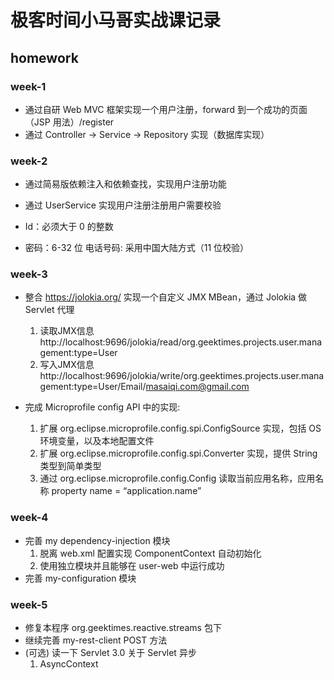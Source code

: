 # 极客时间小马哥实战课记录

## homework

### week-1

- 通过自研 Web MVC 框架实现一个用户注册，forward 到一个成功的页面（JSP 用法）/register
- 通过 Controller -> Service -> Repository 实现（数据库实现）

### week-2

- 通过简易版依赖注入和依赖查找，实现用户注册功能

- 通过 UserService 实现用户注册注册用户需要校验

- Id：必须大于 0 的整数

- 密码：6-32 位 电话号码: 采用中国大陆方式（11 位校验）

### week-3

- 整合 https://jolokia.org/ 实现一个自定义 JMX MBean，通过 Jolokia 做 Servlet 代理
  1. 读取JMX信息 http://localhost:9696/jolokia/read/org.geektimes.projects.user.management:type=User
  2. 写入JMX信息 http://localhost:9696/jolokia/write/org.geektimes.projects.user.management:type=User/Email/masaiqi.com@gmail.com
- 完成 Microprofile config API 中的实现:

	1. 扩展 org.eclipse.microprofile.config.spi.ConfigSource 实现，包括 OS 环境变量，以及本地配置文件
	2. 扩展 org.eclipse.microprofile.config.spi.Converter 实现，提供 String 类型到简单类型
	3. 通过 org.eclipse.microprofile.config.Config 读取当前应用名称，应用名称 property name = “application.name”

### week-4

- 完善 my dependency-injection 模块
	1. 脱离 web.xml 配置实现 ComponentContext 自动初始化
	2. 使用独立模块并且能够在 user-web 中运行成功
- 完善 my-configuration 模块

### week-5

- 修复本程序 org.geektimes.reactive.streams 包下
- 继续完善 my-rest-client POST 方法
- (可选) 读一下 Servlet 3.0 关于 Servlet 异步
	1. AsyncContext